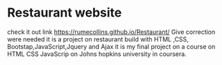 # Restaurant website
check it out link https://rumecollins.github.io/Restaurant/
Give correction were needed
it is a project on restaurant
build with HTML ,CSS, Bootstap,JavaScript,Jquery and Ajax
it is my final project on a course on 
HTML CSS JavaScrip on Johns hopkins university in coursera.
